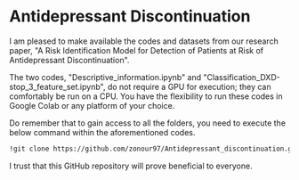 # Antidepressant Discontinuation

I am pleased to make available the codes and datasets from our research paper, "A Risk Identification Model for Detection of Patients at Risk of Antidepressant Discontinuation".

The two codes, "Descriptive_information.ipynb" and "Classification_DXD-stop_3_feature_set.ipynb", do not require a GPU for execution; they can comfortably be run on a CPU. You have the flexibility to run these codes in Google Colab or any platform of your choice.

Do remember that to gain access to all the folders, you need to execute the below command within the aforementioned codes.

```bash
!git clone https://github.com/zonour97/Antidepressant_discontinuation.git
```

I trust that this GitHub repository will prove beneficial to everyone.
